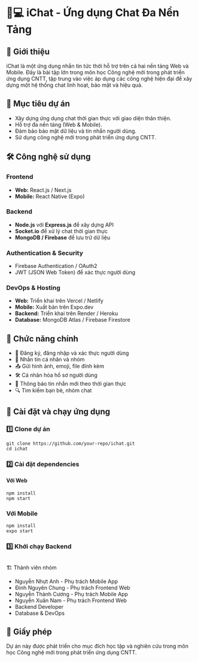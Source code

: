# 📱💻 iChat - Ứng dụng Chat Đa Nền Tảng

## 📌 Giới thiệu

iChat là một ứng dụng nhắn tin tức thời hỗ trợ trên cả hai nền tảng Web và Mobile. Đây là bài tập lớn trong môn học Công nghệ mới trong phát triển ứng dụng CNTT, tập trung vào việc áp dụng các công nghệ hiện đại để xây dựng một hệ thống chat linh hoạt, bảo mật và hiệu quả.

## 🎯 Mục tiêu dự án
- Xây dựng ứng dụng chat thời gian thực với giao diện thân thiện.
- Hỗ trợ đa nền tảng (Web & Mobile).
- Đảm bảo bảo mật dữ liệu và tin nhắn người dùng.
- Sử dụng công nghệ mới trong phát triển ứng dụng CNTT.

## 🛠️ Công nghệ sử dụng
### Frontend
- **Web:** React.js / Next.js
- **Mobile:** React Native (Expo)

### Backend
- **Node.js** với **Express.js** để xây dựng API
- **Socket.io** để xử lý chat thời gian thực
- **MongoDB / Firebase** để lưu trữ dữ liệu

### Authentication & Security
- Firebase Authentication / OAuth2
- JWT (JSON Web Token) để xác thực người dùng

###   DevOps & Hosting
- **Web:** Triển khai trên Vercel / Netlify
- **Mobile:** Xuất bản trên Expo.dev
- **Backend:** Triển khai trên Render / Heroku
- **Database:** MongoDB Atlas / Firebase Firestore

## 🚀 Chức năng chính
- 📝 Đăng ký, đăng nhập và xác thực người dùng
- 💬 Nhắn tin cá nhân và nhóm
- 📤 Gửi hình ảnh, emoji, file đính kèm
- 🛠 Cá nhân hóa hồ sơ người dùng
- 🔔 Thông báo tin nhắn mới theo thời gian thực
- 🔍 Tìm kiếm bạn bè, nhóm chat

## 📌 Cài đặt và chạy ứng dụng
### 1️⃣ Clone dự án
```
git clone https://github.com/your-repo/ichat.git
cd ichat
```
### 2️⃣ Cài đặt dependencies
#### Với Web
```cd ichat-web-app
npm install
npm start
```
### Với Mobile
```cd ichat-mobile-app
npm install
expo start
```
### 3️⃣ Khởi chạy Backend
```null
```
🏗️ Thành viên nhóm
- Nguyễn Nhựt Anh - Phụ trách Mobile App
- Đinh Nguyên Chung - Phụ trách Frontend Web
- Nguyễn Thành Cương - Phụ trách Mobile App
- Nguyễn Xuân Nam - Phụ trách Frontend Web
- Backend Developer
- Database & DevOps

## 📜 Giấy phép
Dự án này được phát triển cho mục đích học tập và nghiên cứu trong môn học Công nghệ mới trong phát triển ứng dụng CNTT.
